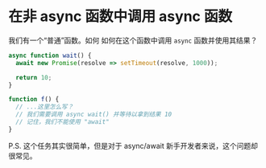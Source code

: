 
# 在非 async 函数中调用 async 函数

我们有一个“普通”函数。如何 如何在这个函数中调用 `async` 函数并使用其结果？

```js
async function wait() {
  await new Promise(resolve => setTimeout(resolve, 1000));

  return 10;
}

function f() {
  // ...这里怎么写？
  // 我们需要调用 async wait() 并等待以拿到结果 10
  // 记住，我们不能使用 "await"
}
```

P.S. 这个任务其实很简单，但是对于 async/await 新手开发者来说，这个问题却很常见。
